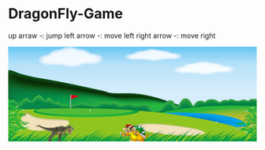 # DragonFly-Game
up arraw -: jump
left arrow -: move left
right arrow -: move right

<img src="view.png">
